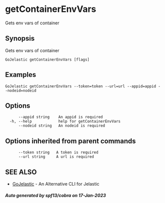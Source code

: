 #  getContainerEnvVars

Gets env vars of container

## Synopsis

Gets env vars of container

```
GoJelastic getContainerEnvVars [flags]
```

## Examples

```
GoJelastic getContainerEnvVars --token=token --url=url --appid=appid --nodeid=nodeid
```

## Options

```
      --appid string    An appid is required
  -h, --help            help for getContainerEnvVars
      --nodeid string   An nodeid is required
```

## Options inherited from parent commands

```
      --token string   A token is required
      --url string     A url is required
```

## SEE ALSO

* [GoJelastic](GoJelastic.md)	 - An Alternative CLI for Jelastic

##### Auto generated by spf13/cobra on 17-Jan-2023
